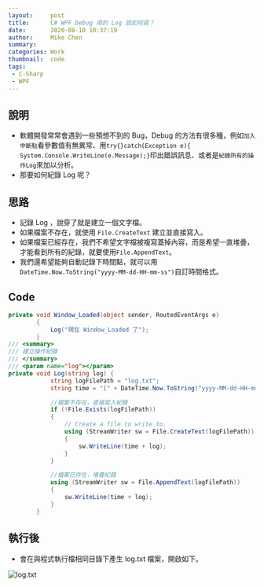 ```yaml
---
layout:     post
title:      C# WPF Debug 用的 Log 該如何寫？
date:       2020-08-10 10:37:19
author:     Mike Chen
summary:    
categories: Work
thumbnail:  code
tags:
 - C-Sharp
 - WPF
---
```



## 說明
* 軟體開發常常會遇到一些預想不到的 Bug，Debug 的方法有很多種，例如`加入中斷點`看參數值有無異常、用`try{}catch(Exception e){ System.Console.WriteLine(e.Message);}`印出錯誤訊息、或者是`紀錄所有的操作Log`來加以分析。
* 那要如何紀錄 Log 呢？

## 思路
* 記錄 Log ，說穿了就是建立一個文字檔。
* 如果檔案不存在，就使用 `File.CreateText` 建立並直接寫入。
* 如果檔案已經存在，我們不希望文字檔被複寫蓋掉內容，而是希望一直堆疊，才能看到所有的紀錄，就要使用`File.AppendText`。
* 我們還希望能夠自動記錄下時間點，就可以用 `DateTime.Now.ToString("yyyy-MM-dd-HH-mm-ss")`自訂時間格式。


## Code
```csharp
private void Window_Loaded(object sender, RoutedEventArgs e)
        {
            Log("現在 Window_Loaded 了");
        }
/// <summary>
/// 建立操作紀錄
/// </summary>
/// <param name="log"></param>
private void Log(string log) {
            string logFilePath = "log.txt";
            string time = "[" + DateTime.Now.ToString("yyyy-MM-dd-HH-mm-ss") + "]";

            //檔案不存在，直接寫入紀錄
            if (!File.Exists(logFilePath))
            {
                // Create a file to write to.
                using (StreamWriter sw = File.CreateText(logFilePath))
                {
                    sw.WriteLine(time + log);
                }
            }

            //檔案已存在，堆疊紀錄
            using (StreamWriter sw = File.AppendText(logFilePath))
            {
                sw.WriteLine(time + log);
            }
        }
```

## 執行後
* 會在與程式執行檔相同目錄下產生 log.txt 檔案，開啟如下。

![log.txt](https://i.imgur.com/7SxWx5W.png)